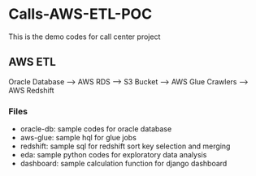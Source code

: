 # Calls-AWS-ETL-POC
This is the demo codes for call center project

## AWS ETL
Oracle Database --> AWS RDS --> S3 Bucket --> AWS Glue Crawlers --> AWS Redshift 

### Files 
* oracle-db: sample codes for oracle database 
* aws-glue: sample hql for glue jobs 
* redshift: sample sql for redshift sort key selection and merging 
* eda: sample python codes for exploratory data analysis 
* dashboard: sample calculation function for django dashboard 


